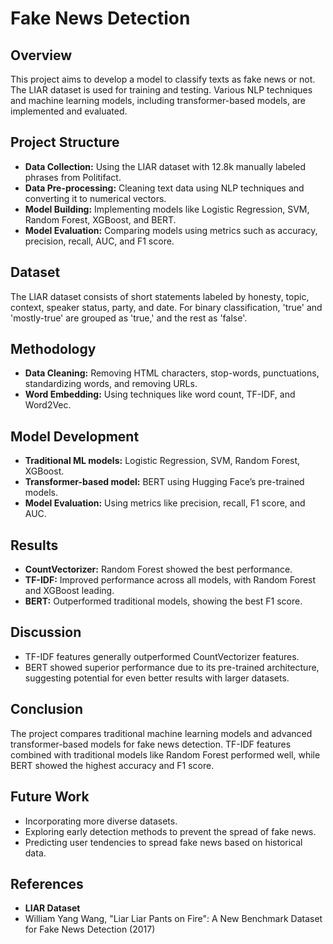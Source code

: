 # Fake News Detection

## Overview
This project aims to develop a model to classify texts as fake news or not. The LIAR dataset is used for training and testing. Various NLP techniques and machine learning models, including transformer-based models, are implemented and evaluated.

## Project Structure
- **Data Collection:** Using the LIAR dataset with 12.8k manually labeled phrases from Politifact.
- **Data Pre-processing:** Cleaning text data using NLP techniques and converting it to numerical vectors.
- **Model Building:** Implementing models like Logistic Regression, SVM, Random Forest, XGBoost, and BERT.
- **Model Evaluation:** Comparing models using metrics such as accuracy, precision, recall, AUC, and F1 score.

## Dataset
The LIAR dataset consists of short statements labeled by honesty, topic, context, speaker status, party, and date. For binary classification, 'true' and 'mostly-true' are grouped as 'true,' and the rest as 'false'.

## Methodology
- **Data Cleaning:** Removing HTML characters, stop-words, punctuations, standardizing words, and removing URLs.
- **Word Embedding:** Using techniques like word count, TF-IDF, and Word2Vec.

## Model Development
- **Traditional ML models:** Logistic Regression, SVM, Random Forest, XGBoost.
- **Transformer-based model:** BERT using Hugging Face’s pre-trained models.
- **Model Evaluation:** Using metrics like precision, recall, F1 score, and AUC.

## Results
- **CountVectorizer:** Random Forest showed the best performance.
- **TF-IDF:** Improved performance across all models, with Random Forest and XGBoost leading.
- **BERT:** Outperformed traditional models, showing the best F1 score.

## Discussion
- TF-IDF features generally outperformed CountVectorizer features.
- BERT showed superior performance due to its pre-trained architecture, suggesting potential for even better results with larger datasets.

## Conclusion
The project compares traditional machine learning models and advanced transformer-based models for fake news detection. TF-IDF features combined with traditional models like Random Forest performed well, while BERT showed the highest accuracy and F1 score.

## Future Work
- Incorporating more diverse datasets.
- Exploring early detection methods to prevent the spread of fake news.
- Predicting user tendencies to spread fake news based on historical data.

## References
- **LIAR Dataset**
- William Yang Wang, "Liar Liar Pants on Fire": A New Benchmark Dataset for Fake News Detection (2017)
